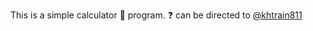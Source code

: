 This is a simple calculator :abacus: program. :question: can be directed to
[@khtrain811](https://github.com/khtrain811)
